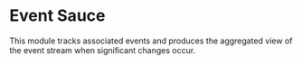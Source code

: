 # Event Sauce

This module tracks associated events and produces the aggregated view of the event stream when significant changes occur.
